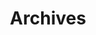 ---
title: "Archives"
layout: "archives"
url: "/archives/"
summary: archives
ShowReadingTime: false
---